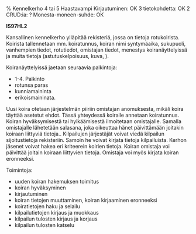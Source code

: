 % Kennelkerho
<arvosanamaksimi>4 tai 5</arvosanamaksimi>
<vaikeustaso>Haastavampi</vaikeustaso>
<comment>
Kirjautuminen:        OK
3 tietokohdetta:      OK
2 CRUD:ia:            ?
Monesta-moneen-suhde: OK
</comment>

**IS97HL2**

Kansallinen kennelkerho ylläpitää rekisteriä, jossa on tietoja
rotukoirista.  Koirista tallennetaan mm. koiratunnus, koiran nimi
syntymäaika, sukupuoli, vanhempien tiedot, rotutiedot, omistajan tiedot,
menestys koiranäyttelyissä ja muita tietoja (astutuskelpoisuus, kuva, ).

Koiranäyttelyissä jaetaan seuraavia palkintoja:

-   1-4. Palkinto
-   rotunsa paras
-   kunniamaininta
-   erikoismaininata.

Uusi koira otetaan järjestelmän piiriin omistajan anomuksesta, mikäli
koira täyttää asetetut ehdot. Tässä yhteydessä koiralle annetaan
koiratunnus. Koiran hyväksymisestä tai hylkäämisestä ilmoitetaan
omistajalle. Samalla omistajalle lähetetään salasana, joka oikeuttaa
hänet päivittämään joitakin koiraan liittyviä tietoja.. Kilpailujen
järjestäjät voivat viedä kilpailun sijoitustietoja rekisteriin. Samoin
he voivat kirjata tietoja kilpailuista. Kerhon jäsenet voivat hakea eri
kriteerein koirien tietoja. Koiran omistaja voi päivittää joitain
koiraan liittyvien tietoja. Omistaja voi myös kirjata koiran eronneeksi.

Toimintoja:

-  uuden koiran hakemuksen toimitus
-  koiran hyväksyminen
-  kirjautuminen
-  koiran tietojen muuttaminen, koiran kirjaaminen eronneeksi
-  koiratietojen haku ja selailu
-  kilpailutietojen kirjaus ja muokkaus
-  kilpailun tulosten kirjaus ja korjaus
-  kilpailun tulosten katselu
